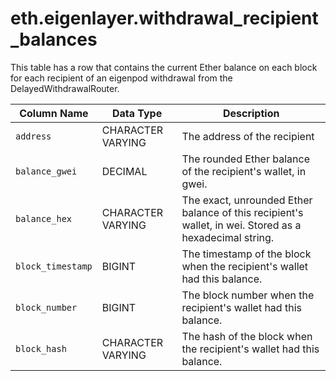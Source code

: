 # eth.eigenlayer.withdrawal_recipient_balances

This table has a row that contains the current Ether balance on each block for each recipient of an eigenpod withdrawal from the DelayedWithdrawalRouter.

| Column Name       | Data Type         | Description                                                                                            |
| ----------------- | ----------------- | ------------------------------------------------------------------------------------------------------ |
| `address`         | CHARACTER VARYING | The address of the recipient                                                                           |
| `balance_gwei`    | DECIMAL           | The rounded Ether balance of the recipient's wallet, in gwei.                                          |
| `balance_hex`     | CHARACTER VARYING | The exact, unrounded Ether balance of this recipient's wallet, in wei. Stored as a hexadecimal string. |
| `block_timestamp` | BIGINT            | The timestamp of the block when the recipient's wallet had this balance.                               |
| `block_number`    | BIGINT            | The block number when the recipient's wallet had this balance.                                         |
| `block_hash`      | CHARACTER VARYING | The hash of the block when the recipient's wallet had this balance.                                    |
